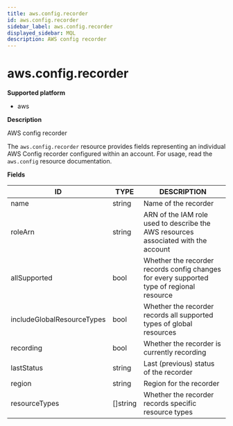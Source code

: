 ```yaml
---
title: aws.config.recorder
id: aws.config.recorder
sidebar_label: aws.config.recorder
displayed_sidebar: MQL
description: AWS config recorder
---
```


# aws.config.recorder

**Supported platform**

- aws

**Description**

AWS config recorder

The `aws.config.recorder` resource provides fields representing an individual AWS Config recorder configured within an account. For usage, read the `aws.config` resource documentation.

**Fields**

| ID                         | TYPE             | DESCRIPTION                                                                               |
| -------------------------- | ---------------- | ----------------------------------------------------------------------------------------- |
| name                       | string           | Name of the recorder                                                                      |
| roleArn                    | string           | ARN of the IAM role used to describe the AWS resources associated with the account        |
| allSupported               | bool             | Whether the recorder records config changes for every supported type of regional resource |
| includeGlobalResourceTypes | bool             | Whether the recorder records all supported types of global resources                      |
| recording                  | bool             | Whether the recorder is currently recording                                               |
| lastStatus                 | string           | Last (previous) status of the recorder                                                    |
| region                     | string           | Region for the recorder                                                                   |
| resourceTypes              | &#91;&#93;string | Whether the recorder records specific resource types                                      |
